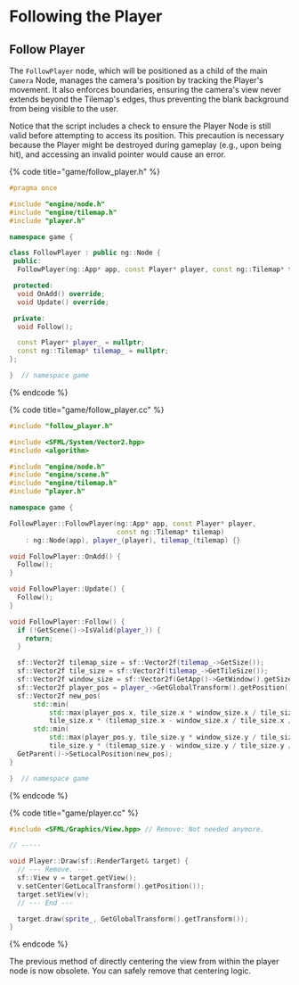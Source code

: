 # Following the Player

## Follow Player

The `FollowPlayer` node, which will be positioned as a child of the main `Camera` Node, manages the camera's position by tracking the Player's movement. It also enforces boundaries, ensuring the camera's view never extends beyond the Tilemap's edges, thus preventing the blank background from being visible to the user.&#x20;

Notice that the script includes a check to ensure the Player Node is still valid before attempting to access its position. This precaution is necessary because the Player might be destroyed during gameplay (e.g., upon being hit), and accessing an invalid pointer would cause an error.

{% code title="game/follow_player.h" %}
```cpp
#pragma once

#include "engine/node.h"
#include "engine/tilemap.h"
#include "player.h"

namespace game {

class FollowPlayer : public ng::Node {
 public:
  FollowPlayer(ng::App* app, const Player* player, const ng::Tilemap* tilemap);

 protected:
  void OnAdd() override;
  void Update() override;

 private:
  void Follow();

  const Player* player_ = nullptr;
  const ng::Tilemap* tilemap_ = nullptr;
};

}  // namespace game
```
{% endcode %}

{% code title="game/follow_player.cc" %}
```cpp
#include "follow_player.h"

#include <SFML/System/Vector2.hpp>
#include <algorithm>

#include "engine/node.h"
#include "engine/scene.h"
#include "engine/tilemap.h"
#include "player.h"

namespace game {

FollowPlayer::FollowPlayer(ng::App* app, const Player* player,
                           const ng::Tilemap* tilemap)
    : ng::Node(app), player_(player), tilemap_(tilemap) {}

void FollowPlayer::OnAdd() {
  Follow();
}

void FollowPlayer::Update() {
  Follow();
}

void FollowPlayer::Follow() {
  if (!GetScene()->IsValid(player_)) {
    return;
  }

  sf::Vector2f tilemap_size = sf::Vector2f(tilemap_->GetSize());
  sf::Vector2f tile_size = sf::Vector2f(tilemap_->GetTileSize());
  sf::Vector2f window_size = sf::Vector2f(GetApp()->GetWindow().getSize());
  sf::Vector2f player_pos = player_->GetGlobalTransform().getPosition();
  sf::Vector2f new_pos(
      std::min(
          std::max(player_pos.x, tile_size.x * window_size.x / tile_size.x / 2),
          tile_size.x * (tilemap_size.x - window_size.x / tile_size.x / 2)),
      std::min(
          std::max(player_pos.y, tile_size.y * window_size.y / tile_size.y / 2),
          tile_size.y * (tilemap_size.y - window_size.y / tile_size.y / 2)));
  GetParent()->SetLocalPosition(new_pos);
}

}  // namespace game
```
{% endcode %}

{% code title="game/player.cc" %}
```cpp
#include <SFML/Graphics/View.hpp> // Remove: Not needed anymore.

// -----

void Player::Draw(sf::RenderTarget& target) {
  // --- Remove. ---
  sf::View v = target.getView();
  v.setCenter(GetLocalTransform().getPosition());
  target.setView(v);
  // --- End ---

  target.draw(sprite_, GetGlobalTransform().getTransform());
}
```
{% endcode %}

The previous method of directly centering the view from within the player node is now obsolete. You can safely remove that centering logic.

